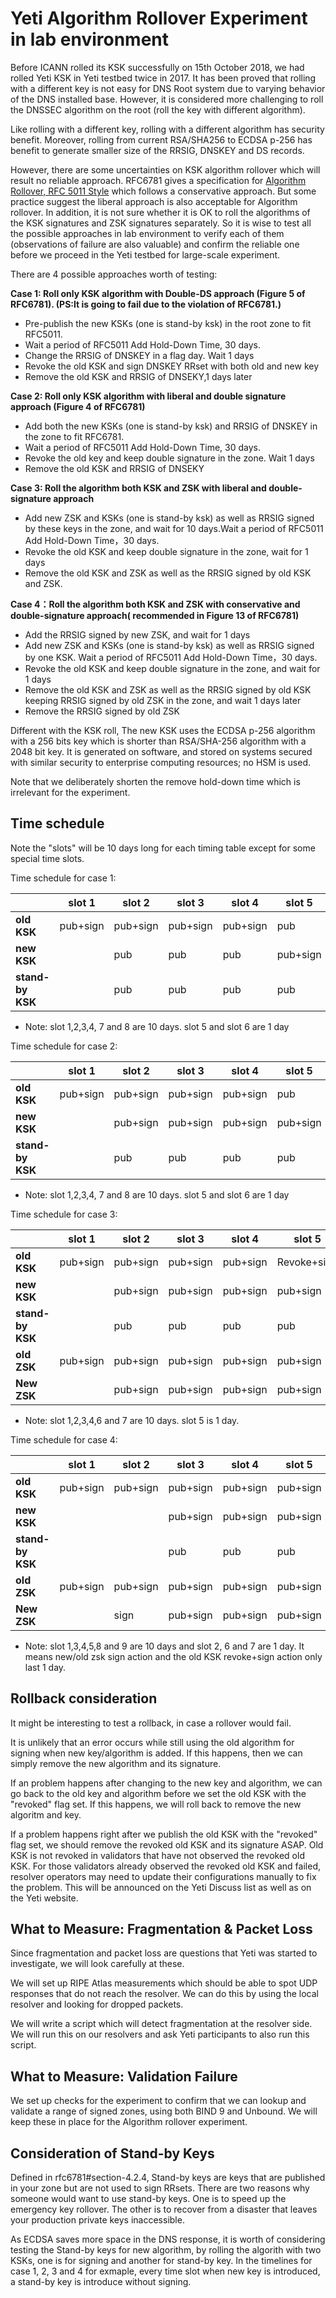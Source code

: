 # Yeti Algorithm Rollover Experiment in lab environment 

Before ICANN rolled its KSK successfully on 15th October 2018, we had rolled Yeti KSK in Yeti testbed twice in 2017. It has been proved that rolling with a different key is not easy for DNS Root system due to varying behavior of the DNS installed base. However, it is considered more challenging to roll the DNSSEC algorithm on the root (roll the key with different algorithm).

Like rolling with a different key, rolling with a different algorithm has security benefit. Moreover, rolling from current RSA/SHA256 to ECDSA p-256 has benefit to generate smaller size of the RRSIG, DNSKEY and DS records.

However, there are some uncertainties on KSK algorithm rollover which will result no reliable approach. RFC6781 gives a specification for [Algorithm Rollover, RFC 5011 Style](https://tools.ietf.org/html/rfc6781#section-4.1.4.2) which follows a conservative approach. But some practice suggest the liberal approach is also acceptable for Algorithm rollover. In addition, it is not sure whether it is OK to roll the algorithms of the KSK signatures and ZSK signatures separately. So it is wise to test all the possible approaches in lab environment to verify each of them (observations of failure are also valuable) and confirm the reliable one before we proceed in the Yeti testbed for large-scale experiment.  

There are 4 possible approaches worth of testing:

**Case 1: Roll only KSK algorithm with Double-DS approach (Figure 5 of RFC6781). (PS:It is going to fail due to the violation of RFC6781.)** 
   * Pre-publish the new KSKs (one is stand-by ksk) in the root zone to fit RFC5011. 
   * Wait a period of RFC5011 Add Hold-Down Time, 30 days. 
   * Change the RRSIG of DNSKEY in a flag day. Wait 1 days
   * Revoke the old KSK and sign DNSKEY RRset with both old and new key
   * Remove the old KSK and RRSIG of DNSEKY,1 days later

**Case 2: Roll only KSK algorithm with liberal and double signature approach (Figure 4 of RFC6781)**
   * Add both the new KSKs (one is stand-by ksk) and RRSIG of DNSKEY in the zone to fit RFC6781.
   * Wait a period of RFC5011 Add Hold-Down Time, 30 days.
   * Revoke the old key and keep double signature in the zone. Wait 1 days
   * Remove the old KSK and RRSIG of DNSEKY

**Case 3: Roll the algorithm both KSK and ZSK with liberal and double-signature approach**
   * Add new ZSK and KSKs (one is stand-by ksk) as well as RRSIG signed by these keys in the zone, and wait for 10 days.Wait a period of RFC5011 Add Hold-Down Time，30 days.
   * Revoke the old KSK and keep double signature in the zone, wait for 1 days
   * Remove the old KSK and ZSK as well as the RRSIG signed by old KSK and ZSK.

**Case 4：Roll the algorithm both KSK and ZSK with conservative and double-signature approach( recommended in Figure 13 of RFC6781)**
   * Add the RRSIG signed by new ZSK, and wait for 1 days
   * Add new ZSK and KSKs (one is stand-by ksk) as well as RRSIG signed by one KSK. Wait a period of RFC5011 Add Hold-Down Time，30 days.
   * Revoke the old KSK and keep double signature in the zone, and wait for 1 days
   * Remove the old KSK and ZSK as well as the RRSIG signed by old KSK keeping RRSIG signed by old ZSK in the zone, and wait 1 days later
   * Remove the RRSIG signed by old ZSK

Different with the KSK roll, The new KSK uses the ECDSA p-256 algorithm with a 256 bits key which is shorter than RSA/SHA-256 algorithm with a 2048 bit key. It is generated on software, and stored on systems secured with similar security to enterprise computing resources; no HSM is used.

Note that we deliberately shorten the remove hold-down time which is irrelevant for the experiment.

## Time schedule

Note the "slots" will be 10 days long for each timing table except for some special time slots.

Time schedule for case 1: 

|           |  slot 1  |  slot 2  |  slot 3  |  slot 4  |  slot 5  |  slot 6  |  slot 7  |  slot 8  |
|-----------|----------|----------|----------|----------|----------|----------|----------|----------|
| **old KSK** | pub+sign | pub+sign | pub+sign | pub+sign | pub   |   revoke+sign   | |       |
|  **new KSK**  |          |   pub    |   pub    |   pub    | pub+sign | pub+sign | pub+sign | pub+sign |
|  **stand-by KSK**  |          |   pub    |   pub    |   pub    | pub | pub | pub | pub |

* Note: slot 1,2,3,4, 7 and 8 are 10 days. slot 5 and slot 6 are 1 day

Time schedule for case 2:

|           |  slot 1  |  slot 2  |  slot 3  |  slot 4  |  slot 5  |  slot 6  |  slot 7  |  slot 8  |
|-----------|----------|----------|----------|----------|----------|----------|----------|----------|
| **old KSK** | pub+sign | pub+sign | pub+sign | pub+sign | pub | Revoke+sign |     |          |
|  **new KSK**  |        | pub+sign | pub+sign |  pub+sign | pub+sign | pub+sign | pub+sign | pub+sign |
|  **stand-by KSK**  |          |   pub    |   pub    |   pub    | pub | pub | pub | pub |

* Note: slot 1,2,3,4, 7 and 8 are 10 days. slot 5 and slot 6 are 1 day

Time schedule for case 3:

|           |  slot 1  |  slot 2  |  slot 3  |  slot 4  |  slot 5  |  slot 6  |  slot 7  |
|-----------|----------|----------|----------|----------|----------|----------|----------|
| **old KSK** | pub+sign | pub+sign | pub+sign | pub+sign | Revoke+sign | |     | 
|  **new KSK**  |        | pub+sign | pub+sign |  pub+sign | pub+sign | pub+sign | pub+sign |
|  **stand-by KSK**  |        | pub | pub |  pub|  pub | pub | pub |
| **old ZSK** | pub+sign | pub+sign | pub+sign | pub+sign | pub+sign |  |          |
|  **New ZSK**  |        | pub+sign | pub+sign |  pub+sign |  pub+sign  | pub+sign   | pub+sign  |

* Note: slot 1,2,3,4,6 and 7 are 10 days. slot 5 is 1 day. 

Time schedule for case 4:

|           |  slot 1  |  slot 2  |  slot 3  |  slot 4  |  slot 5  |  slot 6  |  slot 7  |  slot 8  | slot 9   |
|-----------|----------|----------|----------|----------|----------|----------|----------|----------|----------|
| **old KSK** | pub+sign | pub+sign | pub+sign | pub+sign | pub+sign | Revoke+sign |   |     |          |
|  **new KSK**  |        |      | pub+sign |  pub+sign |  pub+sign| pub+sign | pub+sign | pub+sign | pub+sign |
|  **stand-by KSK**  |        |      | pub |  pub |  pub | pub |  pub | pub | pub |
| **old ZSK** | pub+sign | pub+sign | pub+sign | pub+sign | pub+sign | pub+sign |  sign |     |          |
|  **New ZSK**  |        | sign | pub+sign |  pub+sign | pub+sign| pub+sign | pub+sign  |  pub+sign | pub+sign  |

* Note: slot 1,3,4,5,8 and 9 are 10 days and slot 2, 6 and 7 are 1 day. It means new/old zsk sign action and the old KSK revoke+sign action only last 1 day. 

## Rollback consideration

It might be interesting to test a rollback, in case a rollover would fail.

It is unlikely that an error occurs while still using the old algorithm for
signing when new key/algorithm is added. If this happens, then we can simply 
remove the new algorithm and its signature.

If an problem happens after changing to the new key and algorithm, we can go back to
the old key and algorithm before we set the old KSK with the "revoked" flag set. If this
happens, we will roll back to remove the new algoritm and key.

If a problem happens right after we publish the old KSK with the "revoked"
flag set, we should remove the revoked old KSK and its signature ASAP. Old KSK 
is not revoked in validators that have not observed the revoked old KSK. For those 
validators already observed the revoked old KSK and failed, resolver operators 
may need to update their configurations manually to fix the problem. 
This will be announced on the Yeti Discuss list as well as on the 
Yeti website.

## What to Measure: Fragmentation & Packet Loss

Since fragmentation and packet loss are questions that Yeti was
started to investigate, we will look carefully at these.

We will set up RIPE Atlas measurements which should be able to spot
UDP responses that do not reach the resolver. We can do this by
using the local resolver and looking for dropped packets.

We will write a script which will detect fragmentation at the resolver
side. We will run this on our resolvers and ask Yeti participants to
also run this script.


## What to Measure: Validation Failure

We set up checks for the experiment to confirm that we can lookup
and validate a range of signed zones, using both BIND 9 and Unbound. We will
keep these in place for the Algorithm rollover experiment.

## Consideration of Stand-by Keys

Defined in rfc6781#section-4.2.4, Stand-by keys are keys that are 
published in your zone but are not used to sign RRsets. There are 
two reasons why someone would want to use stand-by keys.  One is to 
speed up the emergency key rollover. The other is to recover from a 
disaster that leaves your production private keys inaccessible.

As ECDSA saves more space in the DNS response, it is worth of 
considering testing the Stand-by keys for new algorithm, by 
rolling the algorith with two KSKs, one is for signing and 
another for stand-by key. In the timelines for case 1, 2, 3 and 4 
for exmaple, every time slot when new key is introduced, 
a stand-by key is introduce without signing.  


